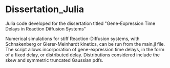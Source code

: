 # Dissertation_Julia
Julia code developed for the dissertation titled "Gene-Expression Time Delays in Reaction Diffusion Systems"

Numerical simulations for stiff Reaction-Diffusion systems, with Schnakenberg or Gierer-Meinhardt kinetics, can be run from the main.jl file. The script allows
incorporation of gene-expression time delays, in the form of a fixed delay, or distributed delay. Distributions considered include the skew and symmetric truncated 
Gaussian pdfs. 
